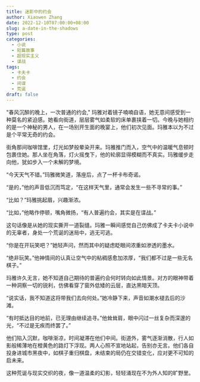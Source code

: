 ```yaml
---
title: 迷影中的约会
author: Xiaowen Zhang
date: 2022-12-10T07:00:00+08:00
slug: a-date-in-the-shadows
type: post
categories:
  - 小说
  - 短篇故事
  - 超现实主义
  - 谍战
tags:
  - 卡夫卡
  - 约会
  - 间谍
  - 荒诞
draft: false
---
```


"春风沉醉的晚上，一次普通的约会," 玛雅对着镜子喃喃自语，她无意间感受到一种莫名的紧迫感。她看向街道，层层雾气如柔软的床单裹挟着一切。今晚与她相约的是一个神秘的男人，在一场别开生面的晚宴上，他们初次见面。玛雅本以为不过是个平常无奇的约会。

街角那间咖啡馆里，灯光如梦般晕染开来。玛雅推门而入，空气中的温暖气息顿时包裹住她。那人坐在角落，灯火摇曳下，他的轮廓显得模糊而不真实。玛雅缓步走向他，犹如步入一个未解的梦境。

“今天天气不错。”玛雅微笑道，落座后，点了一杯卡布奇诺。

“是的，”他的声音低沉而笃定，“在这样天气里，通常会发生一些不寻常的事。”

“比如？”玛雅挑起眉，兴趣渐浓。

“比如，”他略作停顿，嘴角微扬，“有人普遍约会，其实是在谍战。”

这句话像是从她的现实撕开一道裂缝。玛雅一瞬间感觉自己仿佛成了卡夫卡小说中的无辜者，身处一个荒诞的迷局中，逃无可逃。

“你是在开玩笑吧？”她轻声问，然而其中的疑虑眨眼间浓重如渗透的墨水。

“绝非玩笑。”他神情间的认真让空气中的粘稠感愈加浓厚，“我们都不过是一些无名棋子。”

玛雅许久无言，她不知道自己期待的普遍约会何时转向如此情景。对方的眼神带着一种洞察一切的锐利，仿佛看穿了窗外低矮的云层，直达黑暗天顶。

“说实话，我不知道这将带我们去向何处。”她冷静下来，声音如潮水褪去后的沙滩。

“有时抵达目的地前，已无理由继续追寻。”他耸耸肩，眼中闪过一丝复杂而深邃的光，“不过是无疾而终罢了。”

他们陷入沉默，咖啡渐凉，时间凝滞在他们中间。街道外，雾气逐渐消散，行人如影般稀薄地在橙黄色的路灯下浮现。两人心照不宣地站起，告别亦无言。他们各自投身进城市黑夜中，如棋子重归棋盘，未结束的局仍在交错变化，应对更不可知的启未来。

这种荒诞与现实交织的夜，像一道温柔的幻影，轻轻涌现在不为外人知的旷野里。